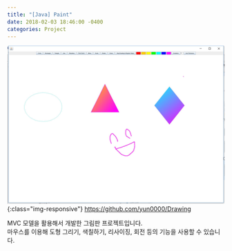 ```yaml
---
title: "[Java] Paint"
date: 2018-02-03 18:46:00 -0400
categories: Project
---
```


![Screenshot](/img/Paint.jpg){:class="img-responsive"}
https://github.com/yun0000/Drawing

MVC 모델을 활용해서 개발한 그림판 프로젝트입니다. <br>
마우스를 이용해 도형 그리기, 색칠하기, 리사이징, 회전 등의 기능을 사용할 수 있습니다. <br>
